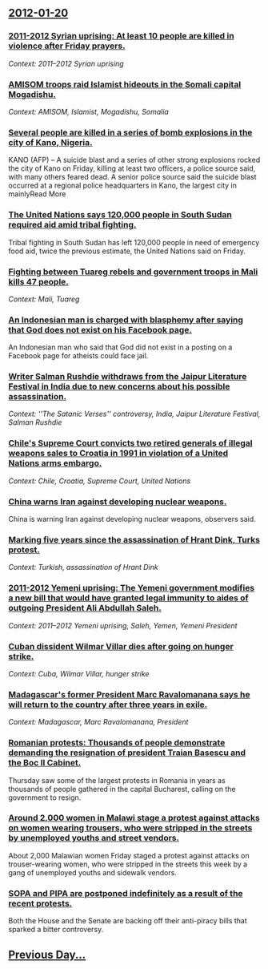 ## [2012-01-20](/news/2012/01/20/index.md)

### [2011-2012 Syrian uprising: At least 10 people are killed in violence after Friday prayers. ](/news/2012/01/20/2011a2012-syrian-uprising-at-least-10-people-are-killed-in-violence-after-friday-prayers.md)
_Context: 2011–2012 Syrian uprising_

### [AMISOM troops raid Islamist hideouts in the Somali capital Mogadishu. ](/news/2012/01/20/amisom-troops-raid-islamist-hideouts-in-the-somali-capital-mogadishu.md)
_Context: AMISOM, Islamist, Mogadishu, Somalia_

### [Several people are killed in a series of bomb explosions in the city of Kano, Nigeria. ](/news/2012/01/20/several-people-are-killed-in-a-series-of-bomb-explosions-in-the-city-of-kano-nigeria.md)
KANO (AFP) &#8211; A suicide blast and a series of other strong explosions rocked the city of Kano on Friday, killing at least two officers, a police source said, with many others feared dead. A senior police source said the suicide blast occurred at a regional police headquarters in Kano, the largest city in mainlyRead More

### [The United Nations says 120,000 people in South Sudan required aid amid tribal fighting. ](/news/2012/01/20/the-united-nations-says-120-000-people-in-south-sudan-required-aid-amid-tribal-fighting.md)
Tribal fighting in South Sudan has left 120,000 people in need of emergency food aid, twice the previous estimate, the United Nations said on Friday.

### [Fighting between Tuareg rebels and government troops in Mali kills 47 people. ](/news/2012/01/20/fighting-between-tuareg-rebels-and-government-troops-in-mali-kills-47-people.md)
_Context: Mali, Tuareg_

### [An Indonesian man is charged with blasphemy after saying that God does not exist on his Facebook page. ](/news/2012/01/20/an-indonesian-man-is-charged-with-blasphemy-after-saying-that-god-does-not-exist-on-his-facebook-page.md)
An Indonesian man who said that God did not exist in a posting on a Facebook page for atheists could face jail.

### [Writer Salman Rushdie withdraws from the Jaipur Literature Festival in India due to new concerns about his possible assassination. ](/news/2012/01/20/writer-salman-rushdie-withdraws-from-the-jaipur-literature-festival-in-india-due-to-new-concerns-about-his-possible-assassination.md)
_Context: ''The Satanic Verses'' controversy, India, Jaipur Literature Festival, Salman Rushdie_

### [Chile's Supreme Court convicts two retired generals of illegal weapons sales to Croatia in 1991 in violation of a United Nations arms embargo. ](/news/2012/01/20/chile-s-supreme-court-convicts-two-retired-generals-of-illegal-weapons-sales-to-croatia-in-1991-in-violation-of-a-united-nations-arms-embarg.md)
_Context: Chile, Croatia, Supreme Court, United Nations_

### [China warns Iran against developing nuclear weapons. ](/news/2012/01/20/china-warns-iran-against-developing-nuclear-weapons.md)
China is warning Iran against developing nuclear weapons, observers said.

### [Marking five years since the assassination of Hrant Dink, Turks protest.](/news/2012/01/20/marking-five-years-since-the-assassination-of-hrant-dink-turks-protest.md)
_Context: Turkish, assassination of Hrant Dink_

### [2011-2012 Yemeni uprising: The Yemeni government modifies a new bill that would have granted legal immunity to aides of outgoing President Ali Abdullah Saleh. ](/news/2012/01/20/2011a2012-yemeni-uprising-the-yemeni-government-modifies-a-new-bill-that-would-have-granted-legal-immunity-to-aides-of-outgoing-president.md)
_Context: 2011–2012 Yemeni uprising, Saleh, Yemen, Yemeni President_

### [Cuban dissident Wilmar Villar dies after going on hunger strike. ](/news/2012/01/20/cuban-dissident-wilmar-villar-dies-after-going-on-hunger-strike.md)
_Context: Cuba, Wilmar Villar, hunger strike_

### [Madagascar's former President Marc Ravalomanana says he will return to the country after three years in exile. ](/news/2012/01/20/madagascar-s-former-president-marc-ravalomanana-says-he-will-return-to-the-country-after-three-years-in-exile.md)
_Context: Madagascar, Marc Ravalomanana, President_

### [Romanian protests: Thousands of people demonstrate demanding the resignation of president Traian Basescu and the Boc II Cabinet. ](/news/2012/01/20/romanian-protests-thousands-of-people-demonstrate-demanding-the-resignation-of-president-traian-basescu-and-the-boc-ii-cabinet.md)
Thursday saw some of the largest protests in Romania in years as thousands of people gathered in the capital Bucharest, calling on the government to resign.

### [Around 2,000 women in Malawi stage a protest against attacks on women wearing trousers, who were stripped in the streets by unemployed youths and street vendors. ](/news/2012/01/20/around-2-000-women-in-malawi-stage-a-protest-against-attacks-on-women-wearing-trousers-who-were-stripped-in-the-streets-by-unemployed-youth.md)
About 2,000 Malawian women Friday staged a protest against attacks on trouser-wearing women, who were stripped in the streets this week by a gang of unemployed youths and sidewalk vendors.

### [SOPA and PIPA are postponed indefinitely as a result of the recent protests. ](/news/2012/01/20/sopa-and-pipa-are-postponed-indefinitely-as-a-result-of-the-recent-protests.md)
Both the House and the Senate are backing off their anti-piracy bills that sparked a bitter controversy.

## [Previous Day...](/news/2012/01/19/index.md)

